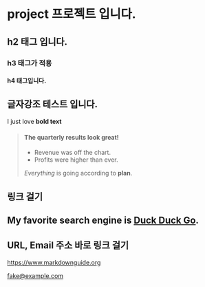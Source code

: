 # project 프로젝트 입니다.

## h2 태그 입니다.

### h3 태그가 적용

#### h4 태그입니다.

## 글자강조 테스트 입니다.

I just love **bold text**

> #### The quarterly results look great!
>
> - Revenue was off the chart.
> - Profits were higher than ever.
>
>  *Everything* is going according to **plan**.


## 링크 걸기
My favorite search engine is [Duck Duck Go](https://duckduckgo.com "The best search engine for privacy").
----

## URL, Email 주소 바로 링크 걸기

<https://www.markdownguide.org>

<fake@example.com>
